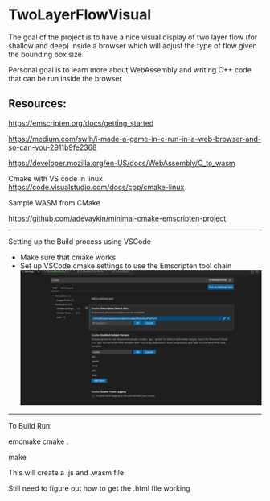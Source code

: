 # TwoLayerFlowVisual


The goal of the project is to have a nice visual display of
two layer flow (for shallow and deep) inside a browser
which will adjust the type of flow given the bounding box size


Personal goal is to learn more about WebAssembly and writing
C++ code that can be run inside the browser



Resources:
--------------

https://emscripten.org/docs/getting_started

https://medium.com/swlh/i-made-a-game-in-c-run-in-a-web-browser-and-so-can-you-2911b9fe2368

https://developer.mozilla.org/en-US/docs/WebAssembly/C_to_wasm


Cmake with VS code in linux
https://code.visualstudio.com/docs/cpp/cmake-linux


Sample WASM from CMake 

https://github.com/adevaykin/minimal-cmake-emscripten-project


------------
Setting up the Build process using VSCode
- Make sure that cmake works
- Set up VSCode cmake settings to use the Emscripten tool chain
![Screenshot](README_Images/VSCodeEMScripten.png)

-------------
To Build
Run: 

emcmake cmake . 

make

This will create a .js and .wasm file

Still need to figure out how to get the .html file working

